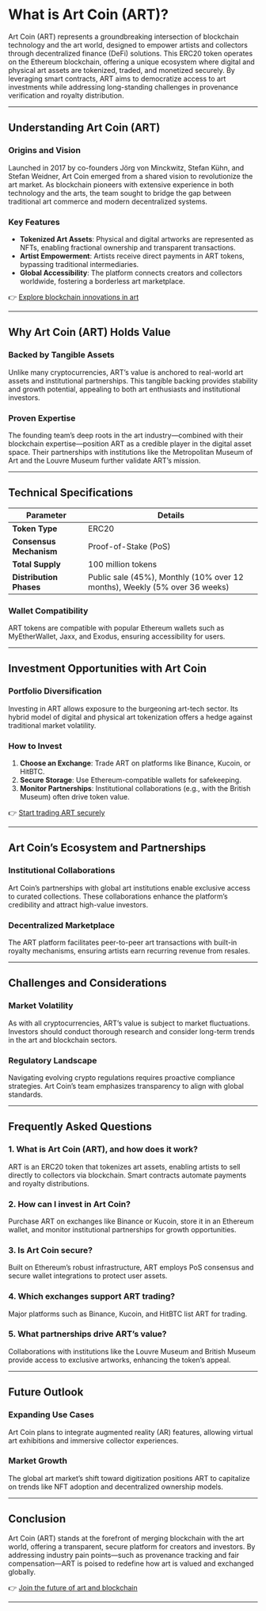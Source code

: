 # What is Art Coin (ART)?  

Art Coin (ART) represents a groundbreaking intersection of blockchain technology and the art world, designed to empower artists and collectors through decentralized finance (DeFi) solutions. This ERC20 token operates on the Ethereum blockchain, offering a unique ecosystem where digital and physical art assets are tokenized, traded, and monetized securely. By leveraging smart contracts, ART aims to democratize access to art investments while addressing long-standing challenges in provenance verification and royalty distribution.  

---

## Understanding Art Coin (ART)  

### Origins and Vision  
Launched in 2017 by co-founders Jörg von Minckwitz, Stefan Kühn, and Stefan Weidner, Art Coin emerged from a shared vision to revolutionize the art market. As blockchain pioneers with extensive experience in both technology and the arts, the team sought to bridge the gap between traditional art commerce and modern decentralized systems.  

### Key Features  
- **Tokenized Art Assets**: Physical and digital artworks are represented as NFTs, enabling fractional ownership and transparent transactions.  
- **Artist Empowerment**: Artists receive direct payments in ART tokens, bypassing traditional intermediaries.  
- **Global Accessibility**: The platform connects creators and collectors worldwide, fostering a borderless art marketplace.  

👉 [Explore blockchain innovations in art](https://bit.ly/okx-bonus)  

---

## Why Art Coin (ART) Holds Value  

### Backed by Tangible Assets  
Unlike many cryptocurrencies, ART’s value is anchored to real-world art assets and institutional partnerships. This tangible backing provides stability and growth potential, appealing to both art enthusiasts and institutional investors.  

### Proven Expertise  
The founding team’s deep roots in the art industry—combined with their blockchain expertise—position ART as a credible player in the digital asset space. Their partnerships with institutions like the Metropolitan Museum of Art and the Louvre Museum further validate ART’s mission.  

---

## Technical Specifications  

| **Parameter**          | **Details**                     |  
|-------------------------|---------------------------------|  
| **Token Type**          | ERC20                           |  
| **Consensus Mechanism** | Proof-of-Stake (PoS)            |  
| **Total Supply**        | 100 million tokens              |  
| **Distribution Phases** | Public sale (45%), Monthly (10% over 12 months), Weekly (5% over 36 weeks) |  

### Wallet Compatibility  
ART tokens are compatible with popular Ethereum wallets such as MyEtherWallet, Jaxx, and Exodus, ensuring accessibility for users.  

---

## Investment Opportunities with Art Coin  

### Portfolio Diversification  
Investing in ART allows exposure to the burgeoning art-tech sector. Its hybrid model of digital and physical art tokenization offers a hedge against traditional market volatility.  

### How to Invest  
1. **Choose an Exchange**: Trade ART on platforms like Binance, Kucoin, or HitBTC.  
2. **Secure Storage**: Use Ethereum-compatible wallets for safekeeping.  
3. **Monitor Partnerships**: Institutional collaborations (e.g., with the British Museum) often drive token value.  

👉 [Start trading ART securely](https://bit.ly/okx-bonus)  

---

## Art Coin’s Ecosystem and Partnerships  

### Institutional Collaborations  
Art Coin’s partnerships with global art institutions enable exclusive access to curated collections. These collaborations enhance the platform’s credibility and attract high-value investors.  

### Decentralized Marketplace  
The ART platform facilitates peer-to-peer art transactions with built-in royalty mechanisms, ensuring artists earn recurring revenue from resales.  

---

## Challenges and Considerations  

### Market Volatility  
As with all cryptocurrencies, ART’s value is subject to market fluctuations. Investors should conduct thorough research and consider long-term trends in the art and blockchain sectors.  

### Regulatory Landscape  
Navigating evolving crypto regulations requires proactive compliance strategies. Art Coin’s team emphasizes transparency to align with global standards.  

---

## Frequently Asked Questions  

### **1. What is Art Coin (ART), and how does it work?**  
ART is an ERC20 token that tokenizes art assets, enabling artists to sell directly to collectors via blockchain. Smart contracts automate payments and royalty distributions.  

### **2. How can I invest in Art Coin?**  
Purchase ART on exchanges like Binance or Kucoin, store it in an Ethereum wallet, and monitor institutional partnerships for growth opportunities.  

### **3. Is Art Coin secure?**  
Built on Ethereum’s robust infrastructure, ART employs PoS consensus and secure wallet integrations to protect user assets.  

### **4. Which exchanges support ART trading?**  
Major platforms such as Binance, Kucoin, and HitBTC list ART for trading.  

### **5. What partnerships drive ART’s value?**  
Collaborations with institutions like the Louvre Museum and British Museum provide access to exclusive artworks, enhancing the token’s appeal.  

---

## Future Outlook  

### Expanding Use Cases  
Art Coin plans to integrate augmented reality (AR) features, allowing virtual art exhibitions and immersive collector experiences.  

### Market Growth  
The global art market’s shift toward digitization positions ART to capitalize on trends like NFT adoption and decentralized ownership models.  

---

## Conclusion  

Art Coin (ART) stands at the forefront of merging blockchain with the art world, offering a transparent, secure platform for creators and investors. By addressing industry pain points—such as provenance tracking and fair compensation—ART is poised to redefine how art is valued and exchanged globally.  

👉 [Join the future of art and blockchain](https://bit.ly/okx-bonus)  

---  
